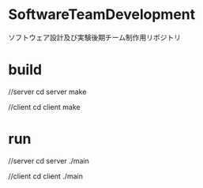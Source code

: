 # SoftwareTeamDevelopment
ソフトウェア設計及び実験後期チーム制作用リポジトリ

# build
//server
cd server
make

//client
cd client
make

# run
//server
cd server
./main

//client
cd client
./main